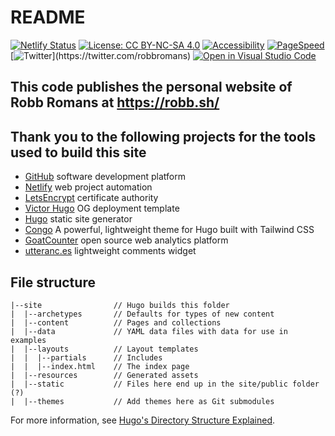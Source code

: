 # README

[![Netlify Status](https://api.netlify.com/api/v1/badges/15a99f94-b4f9-46a7-bf2c-122bee83114a/deploy-status)](https://app.netlify.com/sites/robb-sh/deploys)
[![License: CC BY-NC-SA 4.0](https://img.shields.io/badge/License-CC%20BY--NC--SA%204.0-success.svg)](https://creativecommons.org/licenses/by-nc-sa/4.0/)
[![Accessibility](https://img.shields.io/badge/accessibility-passing-success?style=flat&logo=html5&logoColor=white)](https://wave.webaim.org/report#/https://robb.sh/)
[![PageSpeed](https://img.shields.io/badge/PageSpeed-98%20%2F%20100-success?style=flat&logo=google&logoColor=white)](https://developers.google.com/speed/pagespeed/insights/?url=https%3A%2F%2Frobb.sh%2F&tab=desktop)
[![Twitter](https://img.shields.io/twitter/follow/RobbRomans.svg?style=social")](https://twitter.com/robbromans)
[![Open in Visual Studio Code](https://img.shields.io/static/v1?logo=visualstudiocode&label=&message=Open%20in%20Visual%20Studio%20Code&labelColor=2c2c32&color=007acc&logoColor=007acc)](https://open.vscode.dev/robb-romans/robb-sh-hugo)

## This code publishes the personal website of Robb Romans at <https://robb.sh/>

## Thank you to the following projects for the tools used to build this site

- [GitHub](https://github.com/) software development platform
- [Netlify](https://www.netlify.com/) web project automation
- [LetsEncrypt](https://letsencrypt.org/) certificate authority
- [Victor Hugo](https://github.com/netlify-templates/victor-hugo/) OG deployment template
- [Hugo](https://gohugo.io/) static site generator
- [Congo](https://jpanther.github.io/congo/) A powerful, lightweight theme for Hugo built with Tailwind CSS
- [GoatCounter](https://www.goatcounter.com/) open source web analytics platform
- [utteranc.es](https://utteranc.es/) lightweight comments widget

## File structure

```text
|--site                // Hugo builds this folder
|  |--archetypes       // Defaults for types of new content
|  |--content          // Pages and collections
|  |--data             // YAML data files with data for use in examples
|  |--layouts          // Layout templates
|  |  |--partials      // Includes
|  |  |--index.html    // The index page
|  |--resources        // Generated assets
|  |--static           // Files here end up in the site/public folder (?)
|  |--themes           // Add themes here as Git submodules
```

For more information, see [Hugo's Directory Structure Explained](https://www.jakewiesler.com/blog/hugo-directory-structure/).
